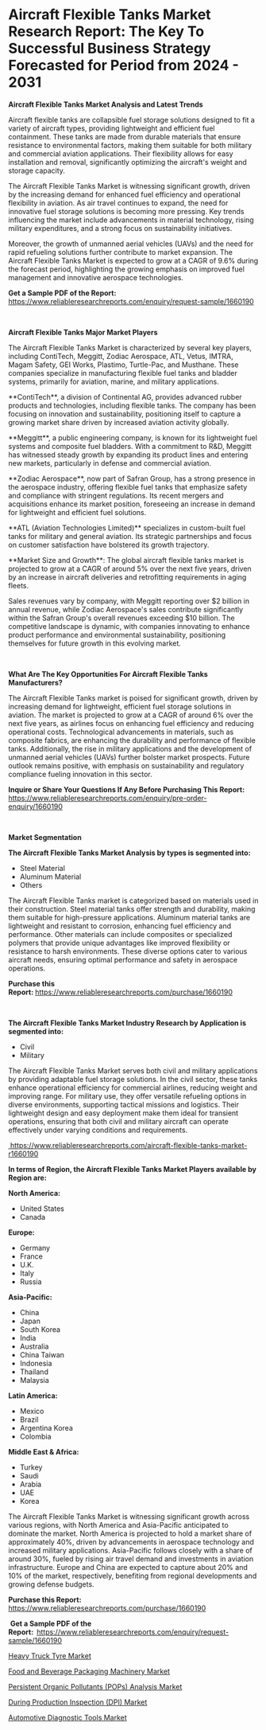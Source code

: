 <p><h1>Aircraft Flexible Tanks Market Research Report: The Key To Successful Business Strategy Forecasted for Period from 2024 - 2031</h1></p><p><strong>Aircraft Flexible Tanks Market Analysis and Latest Trends</strong></p>
<p><p>Aircraft flexible tanks are collapsible fuel storage solutions designed to fit a variety of aircraft types, providing lightweight and efficient fuel containment. These tanks are made from durable materials that ensure resistance to environmental factors, making them suitable for both military and commercial aviation applications. Their flexibility allows for easy installation and removal, significantly optimizing the aircraft's weight and storage capacity.</p><p>The Aircraft Flexible Tanks Market is witnessing significant growth, driven by the increasing demand for enhanced fuel efficiency and operational flexibility in aviation. As air travel continues to expand, the need for innovative fuel storage solutions is becoming more pressing. Key trends influencing the market include advancements in material technology, rising military expenditures, and a strong focus on sustainability initiatives.</p><p>Moreover, the growth of unmanned aerial vehicles (UAVs) and the need for rapid refueling solutions further contribute to market expansion. The Aircraft Flexible Tanks Market is expected to grow at a CAGR of 9.6% during the forecast period, highlighting the growing emphasis on improved fuel management and innovative aerospace technologies.</p></p>
<p><strong>Get a Sample PDF of the Report:&nbsp;</strong> <a href="https://www.reliableresearchreports.com/enquiry/request-sample/1660190?utm_campaign=24&utm_medium=2&utm_source=Github&utm_content=ia&utm_term=26102024&utm_id=aircraft-flexible-tanks">https://www.reliableresearchreports.com/enquiry/request-sample/1660190</a></p>
<p>&nbsp;</p>
<p><strong>Aircraft Flexible Tanks Major Market Players</strong></p>
<p><p>The Aircraft Flexible Tanks Market is characterized by several key players, including ContiTech, Meggitt, Zodiac Aerospace, ATL, Vetus, IMTRA, Magam Safety, GEI Works, Plastimo, Turtle-Pac, and Musthane. These companies specialize in manufacturing flexible fuel tanks and bladder systems, primarily for aviation, marine, and military applications.</p><p>**ContiTech**, a division of Continental AG, provides advanced rubber products and technologies, including flexible tanks. The company has been focusing on innovation and sustainability, positioning itself to capture a growing market share driven by increased aviation activity globally.</p><p>**Meggitt**, a public engineering company, is known for its lightweight fuel systems and composite fuel bladders. With a commitment to R&D, Meggitt has witnessed steady growth by expanding its product lines and entering new markets, particularly in defense and commercial aviation.</p><p>**Zodiac Aerospace**, now part of Safran Group, has a strong presence in the aerospace industry, offering flexible fuel tanks that emphasize safety and compliance with stringent regulations. Its recent mergers and acquisitions enhance its market position, foreseeing an increase in demand for lightweight and efficient fuel solutions.</p><p>**ATL (Aviation Technologies Limited)** specializes in custom-built fuel tanks for military and general aviation. Its strategic partnerships and focus on customer satisfaction have bolstered its growth trajectory.</p><p>**Market Size and Growth**: The global aircraft flexible tanks market is projected to grow at a CAGR of around 5% over the next five years, driven by an increase in aircraft deliveries and retrofitting requirements in aging fleets.</p><p>Sales revenues vary by company, with Meggitt reporting over $2 billion in annual revenue, while Zodiac Aerospace's sales contribute significantly within the Safran Group's overall revenues exceeding $10 billion. The competitive landscape is dynamic, with companies innovating to enhance product performance and environmental sustainability, positioning themselves for future growth in this evolving market.</p></p>
<p>&nbsp;</p>
<p><strong>What Are The Key Opportunities For Aircraft Flexible Tanks Manufacturers?</strong></p>
<p><p>The Aircraft Flexible Tanks market is poised for significant growth, driven by increasing demand for lightweight, efficient fuel storage solutions in aviation. The market is projected to grow at a CAGR of around 6% over the next five years, as airlines focus on enhancing fuel efficiency and reducing operational costs. Technological advancements in materials, such as composite fabrics, are enhancing the durability and performance of flexible tanks. Additionally, the rise in military applications and the development of unmanned aerial vehicles (UAVs) further bolster market prospects. Future outlook remains positive, with emphasis on sustainability and regulatory compliance fueling innovation in this sector.</p></p>
<p><strong>Inquire or Share Your Questions If Any Before Purchasing This Report:</strong> <a href="https://www.reliableresearchreports.com/enquiry/pre-order-enquiry/1660190?utm_campaign=24&utm_medium=2&utm_source=Github&utm_content=ia&utm_term=26102024&utm_id=aircraft-flexible-tanks">https://www.reliableresearchreports.com/enquiry/pre-order-enquiry/1660190</a></p>
<p>&nbsp;</p>
<p><strong>Market Segmentation</strong></p>
<p><strong>The Aircraft Flexible Tanks Market Analysis by types is segmented into:</strong></p>
<p><ul><li>Steel Material</li><li>Aluminum Material</li><li>Others</li></ul></p>
<p><p>The Aircraft Flexible Tanks market is categorized based on materials used in their construction. Steel material tanks offer strength and durability, making them suitable for high-pressure applications. Aluminum material tanks are lightweight and resistant to corrosion, enhancing fuel efficiency and performance. Other materials can include composites or specialized polymers that provide unique advantages like improved flexibility or resistance to harsh environments. These diverse options cater to various aircraft needs, ensuring optimal performance and safety in aerospace operations.</p></p>
<p><strong>Purchase this Report:&nbsp;</strong><a href="https://www.reliableresearchreports.com/purchase/1660190?utm_campaign=24&utm_medium=2&utm_source=Github&utm_content=ia&utm_term=26102024&utm_id=aircraft-flexible-tanks">https://www.reliableresearchreports.com/purchase/1660190</a></p>
<p>&nbsp;</p>
<p><strong>The Aircraft Flexible Tanks Market Industry Research by Application is segmented into:</strong></p>
<p><ul><li>Civil</li><li>Military</li></ul></p>
<p><p>The Aircraft Flexible Tanks Market serves both civil and military applications by providing adaptable fuel storage solutions. In the civil sector, these tanks enhance operational efficiency for commercial airlines, reducing weight and improving range. For military use, they offer versatile refueling options in diverse environments, supporting tactical missions and logistics. Their lightweight design and easy deployment make them ideal for transient operations, ensuring that both civil and military aircraft can operate effectively under varying conditions and requirements.</p></p>
<p><a href="https://www.reliableresearchreports.com/aircraft-flexible-tanks-market-r1660190?utm_campaign=24&utm_medium=2&utm_source=Github&utm_content=ia&utm_term=26102024&utm_id=aircraft-flexible-tanks">&nbsp;https://www.reliableresearchreports.com/aircraft-flexible-tanks-market-r1660190</a></p>
<p><strong>In terms of Region, the Aircraft Flexible Tanks Market Players available by Region are:</strong></p>
<p>
    <p> <strong> North America: </strong>
        <ul>
            <li>United States</li>
            <li>Canada</li>
        </ul>
        </p> 
    <p> <strong> Europe: </strong>
        <ul>
            <li>Germany</li>
            <li>France</li>
            <li>U.K.</li>
            <li>Italy</li>
            <li>Russia</li>
        </ul>
        </p> 
    <p> <strong> Asia-Pacific: </strong>
        <ul>
            <li>China</li>
            <li>Japan</li>
            <li>South Korea</li>
            <li>India</li>
            <li>Australia</li>
            <li>China Taiwan</li>
            <li>Indonesia</li>
            <li>Thailand</li>
            <li>Malaysia</li>
        </ul>
        </p> 
    <p> <strong> Latin America: </strong>
        <ul>
            <li>Mexico</li>
            <li>Brazil</li>
            <li>Argentina Korea</li>
            <li>Colombia</li>
        </ul>
        </p> 
    <p> <strong> Middle East & Africa: </strong>
        <ul>
            <li>Turkey</li>
            <li>Saudi</li>
            <li>Arabia</li>
            <li>UAE</li>
            <li>Korea</li>
        </ul>
    </p>
    </p>
<p><p>The Aircraft Flexible Tanks Market is witnessing significant growth across various regions, with North America and Asia-Pacific anticipated to dominate the market. North America is projected to hold a market share of approximately 40%, driven by advancements in aerospace technology and increased military applications. Asia-Pacific follows closely with a share of around 30%, fueled by rising air travel demand and investments in aviation infrastructure. Europe and China are expected to capture about 20% and 10% of the market, respectively, benefiting from regional developments and growing defense budgets.</p></p>
<p><strong>Purchase this Report: </strong><a href="https://www.reliableresearchreports.com/purchase/1660190?utm_campaign=24&utm_medium=2&utm_source=Github&utm_content=ia&utm_term=26102024&utm_id=aircraft-flexible-tanks">https://www.reliableresearchreports.com/purchase/1660190</a></p>
<p>&nbsp;<strong>Get a Sample PDF of the Report:&nbsp;&nbsp;</strong><a href="https://www.reliableresearchreports.com/enquiry/request-sample/1660190?utm_campaign=24&utm_medium=2&utm_source=Github&utm_content=ia&utm_term=26102024&utm_id=aircraft-flexible-tanks">https://www.reliableresearchreports.com/enquiry/request-sample/1660190</a></p>
<p><strong></strong></p>
<p><p><a href="https://www.linkedin.com/pulse/pioneering-growth-analyzing-global-heavy-truck-tyre-market-dynamics-ylm9e?utm_campaign=24&utm_medium=2&utm_source=Github&utm_content=ia&utm_term=26102024&utm_id=aircraft-flexible-tanks">Heavy Truck Tyre Market</a></p><p><a href="https://issuu.com/reportprime-2/docs/food-and-beverage-packaging-machine_10f6faf4eef5d1?utm_campaign=24&utm_medium=2&utm_source=Github&utm_content=ia&utm_term=26102024&utm_id=aircraft-flexible-tanks">Food and Beverage Packaging Machinery Market</a></p><p><a href="https://github.com/cecilahoi7/Market-Research-Report-List-1/blob/main/persistent-organic-pollutants-pops-analysis-market.md?utm_campaign=24&utm_medium=2&utm_source=Github&utm_content=ia&utm_term=26102024&utm_id=aircraft-flexible-tanks">Persistent Organic Pollutants (POPs) Analysis Market</a></p><p><a href="https://github.com/boringzqthorperec/Market-Research-Report-List-1/blob/main/during-production-inspection-dpi-market.md?utm_campaign=24&utm_medium=2&utm_source=Github&utm_content=ia&utm_term=26102024&utm_id=aircraft-flexible-tanks">During Production Inspection (DPI) Market</a></p><p><a href="https://www.linkedin.com/pulse/automotive-diagnostic-tools-market-global-trends-forecast-2024-xa3ge?utm_campaign=24&utm_medium=2&utm_source=Github&utm_content=ia&utm_term=26102024&utm_id=aircraft-flexible-tanks">Automotive Diagnostic Tools Market</a></p></p>